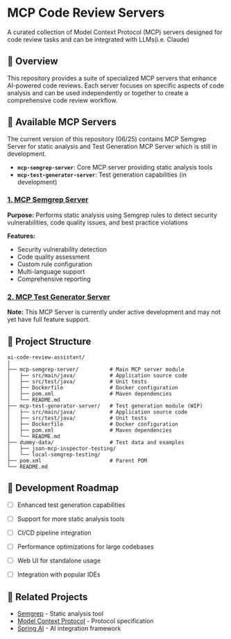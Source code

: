# MCP Code Review Servers
A curated collection of Model Context Protocol (MCP) servers designed for code review tasks and can be integrated with LLMs(i.e. Claude)

## 🚀 Overview
This repository provides a suite of specialized MCP servers that enhance AI-powered code reviews. Each server focuses on specific aspects of code analysis and can be used independently or together to create a comprehensive code review workflow.

## 🧰 Available MCP Servers
The current version of this repository (06/25) contains MCP Semgrep Server for static analysis and Test Generation MCP Server which is still in development.
- **`mcp-semgrep-server`**: Core MCP server providing static analysis tools
- **`mcp-test-generator-server`**: Test generation capabilities (in development)

### [**1. MCP Semgrep Server** ](https://github.com/jhenals/mcp-code-review-assistant/tree/main/mcp-semgrep-server)

**Purpose:** Performs static analysis using Semgrep rules to detect security vulnerabilities, code quality issues, and best practice violations

**Features:**
- Security vulnerability detection
- Code quality assessment
- Custom rule configuration
- Multi-language support
- Comprehensive reporting

### [**2. MCP Test Generator Server**](https://github.com/jhenals/mcp-code-review-assistant/tree/main/mcp-test-generator-server)
**Note:** This MCP Server is currently under active development and may not yet have full feature support.


## 📁 Project Structure

```
ai-code-review-assistant/
│
├── mcp-semgrep-server/          # Main MCP server module
│   ├── src/main/java/           # Application source code
│   ├── src/test/java/           # Unit tests
│   ├── Dockerfile               # Docker configuration
│   ├── pom.xml                  # Maven dependencies
│   └── README.md                  
├── mcp-test-generator-server/   # Test generation module (WIP)
│   ├── src/main/java/           # Application source code
│   ├── src/test/java/           # Unit tests
│   ├── Dockerfile               # Docker configuration
│   ├── pom.xml                  # Maven dependencies
│   └── README.md                  
├── dummy-data/                  # Test data and examples
│   ├── json-mcp-inspector-testing/
│   └── local-semgrep-testing/
├── pom.xml                      # Parent POM
└── README.md
```


## 🚧 Development Roadmap

- [ ] Enhanced test generation capabilities
- [ ] Support for more static analysis tools
- [ ] CI/CD pipeline integration
- [ ] Performance optimizations for large codebases
- [ ] Web UI for standalone usage
- [ ] Integration with popular IDEs


## 🔗 Related Projects

- [Semgrep](https://semgrep.dev/) - Static analysis tool
- [Model Context Protocol](https://modelcontextprotocol.io/) - Protocol specification
- [Spring AI](https://spring.io/projects/spring-ai) - AI integration framework
